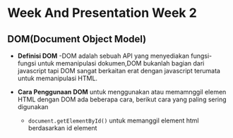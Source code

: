 # Week And Presentation Week 2

<!-- scope and function -->
<!-- data type -->
<!-- dom dasar -->

## DOM(Document Object Model)

- **Definisi DOM** -DOM adalah sebuah API yang menyediakan fungsi-fungsi untuk memanipulasi dokumen,DOM bukanlah bagian dari javascript tapi DOM sangat berkaitan erat dengan javascript terumata untuk memanipulasi HTML.

- **Cara Penggunaan DOM** untuk menggunakan atau memamnggil elemen HTML dengan DOM ada beberapa cara, berikut cara yang paling sering digunakan
  - `document.getElementById()`
    untuk memanggil element html berdasarkan id element

